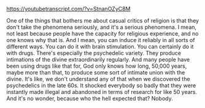 https://youtubetranscript.com/?v=StnanOZyC8M

 One of the things that bothers me about casual critics of religion is that they don't take the phenomena seriously, and it's a serious phenomena. I mean, not least because people have the capacity for religious experience, and no one knows why that is. And I mean, you can induce it reliably in all sorts of different ways. You can do it with brain stimulation. You can certainly do it with drugs. There's especially the psychedelic variety. They produce intimations of the divine extraordinarily regularly. And many people have been using drugs like that for, God only knows how long, 50,000 years, maybe more than that, to produce some sort of intimate union with the divine. It's like, we don't understand any of that when we discovered the psychedelics in the late 60s. It shocked everybody so badly that they were instantly made illegal and abandoned in terms of research for like 50 years. And it's no wonder, because who the hell expected that? Nobody.